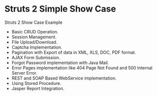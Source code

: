 Struts 2 Simple Show Case
========================

Struts 2 Show Case Example

* Basic CRUD Operation.
* Session Management.
* File Upload/Download.
* Captcha Implementation.
* Pagination with Export of data in XML, XLS, DOC, PDF format.
* AJAX Form Submission.
* Forgot Password implementation with Java Mail.
* Error Pages implementation like 404 Page Not Found and 500 Internal Server Error.
* REST and SOAP Based WebService implementation.
* Using Stored Procedure.
* Jasper Report Integration.